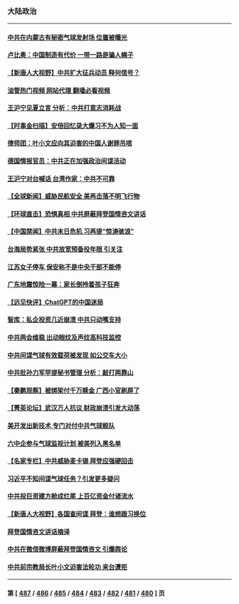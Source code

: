 ### 大陆政治
---
#### [中共在内蒙古有秘密气球发射场 位置被曝光](../../pages/ncid277/n13927759.md?02120845) 
#### [卢比奥：中国制造有代价 一带一路是骗人幌子](../../pages/ncid277/n13927248.md?02120845) 
#### [【新唐人大视野】中共扩大征兵动员 释何信号？](../../pages/ncid277/n13927703.md?02120845) 
#### [油管热门视频 网站代理 翻墙必看视频](http://138.2.39.72:81/youtube.html?epic-marker?02120845)
#### [王沪宁见夏立言 分析：中共打意志消耗战](../../pages/ncid277/n13927736.md?02120845) 
#### [【时事金扫描】安倍回忆录大爆习不为人知一面](../../pages/ncid277/n13927692.md?02120845) 
#### [律师团：叶小文应向其迫害的中国人谢罪吊唁](../../pages/ncid277/n13927709.md?02120845) 
#### [德国情报官员：中共正在加强政治间谍活动](../../pages/ncid277/n13927691.md?02120845) 
#### [王沪宁对台喊话 台湾作家：中共不可靠](../../pages/ncid277/n13927608.md?02120845) 
#### [【全球新闻】威胁民航安全 美再击落不明飞行物](../../pages/ncid277/n13927603.md?02120845) 
#### [【环球直击】恐惧真相 中共屏蔽拜登国情咨文讲话](../../pages/ncid277/n13927602.md?02120845) 
#### [【中国禁闻】中共末日危机 习再提“惊涛骇浪”](../../pages/ncid277/n13927536.md?02120845) 
#### [台海局势紧张 中共放宽预备役年限 引关注](../../pages/ncid277/n13927559.md?02120845) 
#### [江苏女子停车 保安称不是中央干部不能停](../../pages/ncid277/n13927527.md?02120845) 
#### [广东地震惊险一幕：家长倒拎着孩子狂奔](../../pages/ncid277/n13927511.md?02120845) 
#### [【远见快评】ChatGPT的中国迷局](../../pages/ncid277/n13927305.md?02120845) 
#### [智库：私企投资几近崩溃 中共只动嘴支持](../../pages/ncid277/n13927290.md?02120845) 
#### [中共两会维稳 出动眼纹及声纹高科技监控](../../pages/ncid277/n13927406.md?02120845) 
#### [中共间谍气球有效载荷被发现 如公交车大小](../../pages/ncid277/n13927327.md?02120845) 
#### [中共批孙力军罕提秘书管理 分析：敲打两靠山](../../pages/ncid277/n13927346.md?02120845) 
#### [【秦鹏观察】被绑架付千万赎金 广西小官刷屏了](../../pages/ncid277/n13927300.md?02120845) 
#### [【菁英论坛】武汉万人抗议 财政崩溃引发大动荡](../../pages/ncid277/n13927204.md?02120845) 
#### [美开发出新技术 专门对付中共气球舰队](../../pages/ncid277/n13927288.md?02120845) 
#### [六中企参与气球监视计划 被美列入黑名单](../../pages/ncid277/n13927280.md?02120845) 
#### [【名家专栏】中共威胁麦卡锡 拜登应强硬回击](../../pages/ncid277/n13927135.md?02120845) 
#### [习近平不知间谍气球任务？引发更多疑问](../../pages/ncid277/n13927245.md?02120845) 
#### [中共投巨资建方舱成烂尾 上百亿资金付诸流水](../../pages/ncid277/n13927250.md?02120845) 
#### [【新唐人大视野】各国查间谍 拜登：谁想跟习换位](../../pages/ncid277/n13927198.md?02120845) 
#### [拜登国情咨文讲话摘译](../../pages/ncid277/n13927210.md?02120845) 
#### [中共在微信微博屏蔽拜登国情咨文 引爆舆论](../../pages/ncid277/n13927186.md?02120845) 
#### [中共前宗教局长叶小文迫害法轮功 来台遭拒](../../pages/ncid277/n13927164.md?02120845) 

---
#### 第 [ [487](./487.md?02120845) / [486](./486.md?02120845) / [485](./485.md?02120845) / [484](./484.md?02120845) / [483](./483.md?02120845) / [482](./482.md?02120845) / [481](./481.md?02120845) / [480](./480.md?02120845) ] 页

